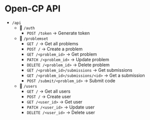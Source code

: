 # Open-CP API

- `/api`
  - 🔐 `/auth`
    - `POST /token` → Generate token
  - 📘 `/problemset`
    - `GET /` → Get all problems
    - `POST /` → Create a problem
    - `GET /<problem_id>` → Get problem
    - `PATCH /<problem_id>` → Update problem
    - `DELETE /<problem_id>` → Delete problem
    - `GET /<problem_id>/submissions` → Get submissions
    - `GET /<problem_id>/submissions/<id>` → Get a submission
    - `POST /submit/<problem_id>` → Submit code
  - 👤 `/users`
    - `GET /` → Get all users
    - `POST /` → Create user
    - `GET /<user_id>` → Get user
    - `PATCH /<user_id>` → Update user
    - `DELETE /<user_id>` → Delete user
